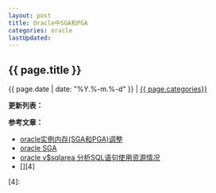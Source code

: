 ```yaml
---
layout: post
title: Oracle中SGA和PGA
categories: oracle
lastUpdated:
---
```


## {{ page.title }}

{{ page.date | date: "%Y.%-m.%-d" }} | <a href="/archive#{{ page.categories }}">{{ page.categories}}</a>



**更新列表：**



**参考文章：**


* [oracle实例内存(SGA和PGA)调整][1]
* [oracle SGA][2]
* [oracle v$sqlarea 分析SQL语句使用资源情况][3]
* [][4]

[1]: https://wenku.baidu.com/view/64635d6a561252d380eb6e8e.html
[2]: http://www.blogjava.net/freeman1984/archive/2011/08/18/356776.html
[3]: http://kamiff.iteye.com/blog/725343
[4]: 
